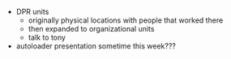- DPR units
	- originally physical locations with people that worked there
	- then expanded to organizational units
	- talk to tony
- autoloader presentation sometime this week???